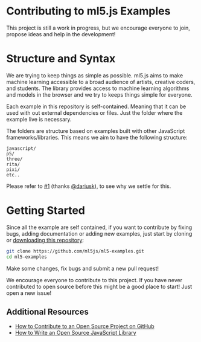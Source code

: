 # Contributing to ml5.js Examples

This project is still a work in progress, but we encourage everyone to join, propose ideas and help in the development!

# Structure and Syntax

We are trying to keep things as simple as possible. ml5.js aims to make machine learning accessible to a broad audience of artists, creative coders, and students. The library provides access to machine learning algorithms and models in the browser and we try to keeps things simple for everyone.

Each example in this repository is self-contained. Meaning that it can be used with out external dependencies or files. Just the folder where the example live is necessary.

The folders are structure based on examples built with other JavaScript frameworks/libraries. This means we aim to have the following structure:

```
javascript/
p5/
three/
rita/
pixi/
etc..
```

Please refer to [#1](https://github.com/ml5js/ml5-examples/issues/1) (thanks [@dariusk](https://github.com/dariusk)), to see why we settle for this. 

# Getting Started

Since all the example are self contained, if you want to contribute by fixing bugs, adding documentation or adding new examples, just start by cloning or [downloading this repository](https://github.com/ml5js/ml5-examples/archive/master.zip):

```bash
git clone https://github.com/ml5js/ml5-examples.git
cd ml5-examples
```

Make some changes, fix bugs and submit a new pull request!

We encourage everyone to contribute to this project. If you have never contributed to open source before this might be a good place to start! Just open a new issue!

## Additional Resources

- [How to Contribute to an Open Source Project on GitHub](https://egghead.io/courses/how-to-contribute-to-an-open-source-project-on-github)
- [How to Write an Open Source JavaScript Library](https://egghead.io/courses/how-to-write-an-open-source-javascript-library)

